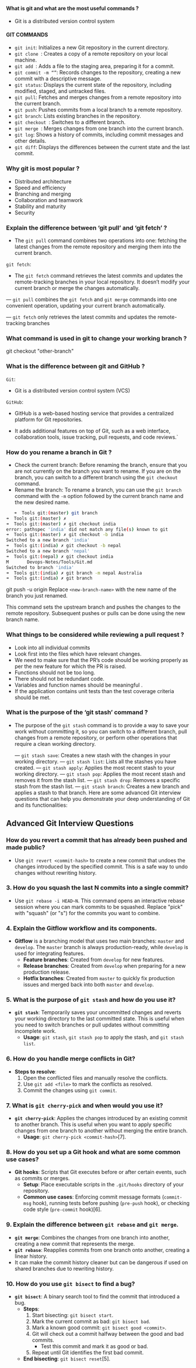 #### What is git and what are the most useful commands ?
- Git is a distributed version control system
#### GIT COMMANDS
- `git init`: Initializes a new Git repository in the current directory.
- `git clone `: Creates a copy of a remote repository on your local machine.
- `git add `: Adds a file to the staging area, preparing it for a commit.
- `git commit -m “”`: Records changes to the repository, creating a new commit with a descriptive message.
- `git status`: Displays the current state of the repository, including modified, staged, and untracked files.
- `git pull`: Fetches and merges changes from a remote repository into the current branch.
- `git push`: Pushes commits from a local branch to a remote repository.
- `git branch`: Lists existing branches in the repository.
- `git checkout `: Switches to a different branch.
- `git merge `: Merges changes from one branch into the current branch.
- `git log`: Shows a history of commits, including commit messages and other details.
- `git diff`: Displays the differences between the current state and the last commit.

### Why git is most popular ?

- Distributed architecture
- Speed and efficiency
- Branching and merging
- Collaboration and teamwork
- Stability and maturity
- Security

### Explain the difference between ‘git pull’ and ‘git fetch’ ?

- The `git pull` command combines two operations into one: fetching the latest changes from the remote repository and merging them into the current branch.

`git fetch`:

- The `git fetch` command retrieves the latest commits and updates the remote-tracking branches in your local repository. It doesn’t modify your current branch or merge the changes automatically.

— `git pull` combines the `git fetch` and `git merge` commands into one convenient operation, updating your current branch automatically.

— `git fetch` only retrieves the latest commits and updates the remote-tracking branches

### What command is used in git to change your working branch ?

git checkout "other-branch"
### What is the difference between git and GitHub ?

`Git`:

- Git is a distributed version control system (VCS)

`GitHub`:
 - GitHub is a web-based hosting service that provides a centralized platform for Git repositories.

- It adds additional features on top of Git, such as a web interface, collaboration tools, issue tracking, pull requests, and code reviews.`


### How do you rename a branch in Git ?
- Check the current branch: Before renaming the branch, ensure that you are not currently on the branch you want to rename. If you are on the branch, you can switch to a different branch using the `git checkout` command.
- Rename the branch: To rename a branch, you can use the `git branch` command with the `-m` option followed by the current branch name and the new desired name.
```bash
   ➜  Tools git:(master) git branch
➜  Tools git:(master) ✗ 
➜  Tools git:(master) ✗ git checkout india
error: pathspec 'india' did not match any file(s) known to git
➜  Tools git:(master) ✗ git checkout -b india
Switched to a new branch 'india'
➜  Tools git:(india) ✗ git checkout -b nepal
Switched to a new branch 'nepal'
➜  Tools git:(nepal) ✗ git checkout india
M       Devops-Notes/Tools/Git.md
Switched to branch 'india'
➜  Tools git:(india) ✗ git branch -m nepal Australia
➜  Tools git:(india) ✗ git branch
```


   git push -u origin <new-branch-name>
Replace `<new-branch-name>` with the new name of the branch you just renamed.

This command sets the upstream branch and pushes the changes to the remote repository. Subsequent pushes or pulls can be done using the new branch name.

### What things to be considered while reviewing a pull request ?

- Look into all individual commits
- Look first into the files which have relevant changes.
- We need to make sure that the PR’s code should be working properly as per the new feature for which the PR is raised.
- Functions should not be too long.
- There should not be redundant code.
- Variables and function names should be meaningful .
- If the application contains unit tests than the test coverage criteria should be met.

### What is the purpose of the ‘git stash’ command ?

 - The purpose of the `git stash` command is to provide a way to save your work without committing it, so you can switch to a different branch, pull changes from a remote repository, or perform other operations that require a clean working directory.

    — `git stash save`: Creates a new stash with the changes in your working directory.
    — `git stash list`: Lists all the stashes you have created.
    — `git stash apply`: Applies the most recent stash to your working directory.
    — `git stash pop`: Applies the most recent stash and removes it from the stash list.
    — `git stash drop`: Removes a specific stash from the stash list.
    — `git stash branch`: Creates a new branch and applies a stash to that branch.
Here are some advanced Git interview questions that can help you demonstrate your deep understanding of Git and its functionalities:

## **Advanced Git Interview Questions**

### How do you revert a commit that has already been pushed and made public?
- Use `git revert <commit-hash>` to create a new commit that undoes the changes introduced by the specified commit. This is a safe way to undo changes without rewriting history.

### **3. How do you squash the last N commits into a single commit?**
- Use `git rebase -i HEAD~N`. This command opens an interactive rebase session where you can mark commits to be squashed. Replace "pick" with "squash" (or "s") for the commits you want to combine.

### **4. Explain the Gitflow workflow and its components.**
- **Gitflow** is a branching model that uses two main branches: `master` and `develop`. The `master` branch is always production-ready, while `develop` is used for integrating features.
  - **Feature branches**: Created from `develop` for new features.
  - **Release branches**: Created from `develop` when preparing for a new production release.
  - **Hotfix branches**: Created from `master` to quickly fix production issues and merged back into both `master` and `develop`.

### **5. What is the purpose of `git stash` and how do you use it?**
- **`git stash`**: Temporarily saves your uncommitted changes and reverts your working directory to the last committed state. This is useful when you need to switch branches or pull updates without committing incomplete work.
  - **Usage**: `git stash`, `git stash pop` to apply the stash, and `git stash list`.

### **6. How do you handle merge conflicts in Git?**
  - **Steps to resolve**:
    1. Open the conflicted files and manually resolve the conflicts.
    2. Use `git add <file>` to mark the conflicts as resolved.
    3. Commit the changes using `git commit`.

### **7. What is `git cherry-pick` and when would you use it?**
- **`git cherry-pick`**: Applies the changes introduced by an existing commit to another branch. This is useful when you want to apply specific changes from one branch to another without merging the entire branch.
  - **Usage**: `git cherry-pick <commit-hash>`[7].

### **8. How do you set up a Git hook and what are some common use cases?**
- **Git hooks**: Scripts that Git executes before or after certain events, such as commits or merges.
  - **Setup**: Place executable scripts in the `.git/hooks` directory of your repository.
  - **Common use cases**: Enforcing commit message formats (`commit-msg` hook), running tests before pushing (`pre-push` hook), or checking code style (`pre-commit` hook)[6].

### **9. Explain the difference between `git rebase` and `git merge`.**
- **`git merge`**: Combines the changes from one branch into another, creating a new commit that represents the merge.
- **`git rebase`**: Reapplies commits from one branch onto another, creating a linear history. 
- It can make the commit history cleaner but can be dangerous if used on shared branches due to rewriting history.

### **10. How do you use `git bisect` to find a bug?**
- **`git bisect`**: A binary search tool to find the commit that introduced a bug.
  - **Steps**:
    1. Start bisecting: `git bisect start`.
    2. Mark the current commit as bad: `git bisect bad`.
    3. Mark a known good commit: `git bisect good <commit>`.
    4. Git will check out a commit halfway between the good and bad commits. 
        - Test this commit and mark it as good or bad.
    5. Repeat until Git identifies the first bad commit.
  - **End bisecting**: `git bisect reset`[5].

